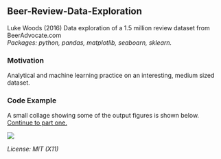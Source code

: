 ## Beer-Review-Data-Exploration
Luke Woods (2016)
Data exploration of a 1.5 million review dataset from BeerAdvocate.com <br>
*Packages: python, pandas, matplotlib, seaboarn, sklearn.*
<br>

### Motivation
Analytical and machine learning practice on an interesting, medium sized dataset. 

### Code Example
A small collage showing some of the output figures is shown below. 
[Continue to part one.](br_part_1.ipynb)

<img align="middle" src=http://i.imgur.com/FNDLRVA.jpg>

*License: MIT (X11)*